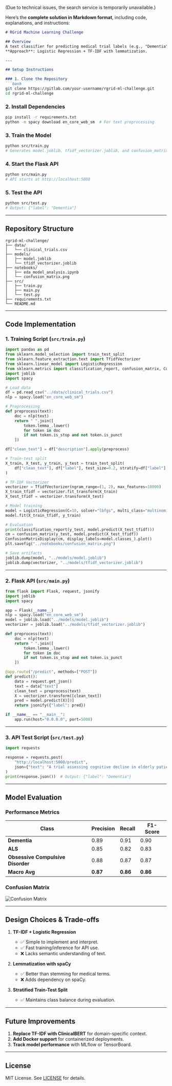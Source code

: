 (Due to technical issues, the search service is temporarily unavailable.)

Here’s the **complete solution in Markdown format**, including code, explanations, and instructions:

```markdown
# RGrid Machine Learning Challenge

## Overview
A text classifier for predicting medical trial labels (e.g., "Dementia", "ALS") from trial descriptions.  
**Approach**: Logistic Regression + TF-IDF with lemmatization.  

---

## Setup Instructions

### 1. Clone the Repository
```bash
git clone https://gitlab.com/your-username/rgrid-ml-challenge.git
cd rgrid-ml-challenge
```

### 2. Install Dependencies
```bash
pip install -r requirements.txt
python -m spacy download en_core_web_sm  # For text preprocessing
```

### 3. Train the Model
```bash
python src/train.py  
# Generates model.joblib, tfidf_vectorizer.joblib, and confusion_matrix.png
```

### 4. Start the Flask API
```bash
python src/main.py  
# API starts at http://localhost:5000
```

### 5. Test the API
```bash
python src/test.py  
# Output: {"label": "Dementia"}
```

---

## Repository Structure
```
rgrid-ml-challenge/
├── data/
│   └── clinical_trials.csv
├── models/
│   ├── model.joblib
│   └── tfidf_vectorizer.joblib
├── notebooks/
│   ├── eda_model_analysis.ipynb
│   └── confusion_matrix.png
├── src/
│   ├── train.py
│   ├── main.py
│   └── test.py
├── requirements.txt
└── README.md
```

---

## Code Implementation

### 1. Training Script (`src/train.py`)
```python
import pandas as pd
from sklearn.model_selection import train_test_split
from sklearn.feature_extraction.text import TfidfVectorizer
from sklearn.linear_model import LogisticRegression
from sklearn.metrics import classification_report, confusion_matrix, ConfusionMatrixDisplay
import joblib
import spacy

# Load data
df = pd.read_csv("../data/clinical_trials.csv")
nlp = spacy.load("en_core_web_sm")

# Preprocessing
def preprocess(text):
    doc = nlp(text)
    return " ".join([
        token.lemma_.lower() 
        for token in doc 
        if not token.is_stop and not token.is_punct
    ])

df["clean_text"] = df["description"].apply(preprocess)

# Train-test split
X_train, X_test, y_train, y_test = train_test_split(
    df["clean_text"], df["label"], test_size=0.2, stratify=df["label"], random_state=42
)

# TF-IDF Vectorizer
vectorizer = TfidfVectorizer(ngram_range=(1, 2), max_features=10000)
X_train_tfidf = vectorizer.fit_transform(X_train)
X_test_tfidf = vectorizer.transform(X_test)

# Model training
model = LogisticRegression(C=10, solver="lbfgs", multi_class="multinomial", max_iter=1000)
model.fit(X_train_tfidf, y_train)

# Evaluation
print(classification_report(y_test, model.predict(X_test_tfidf)))
cm = confusion_matrix(y_test, model.predict(X_test_tfidf))
ConfusionMatrixDisplay(cm, display_labels=model.classes_).plot()
plt.savefig("../notebooks/confusion_matrix.png")

# Save artifacts
joblib.dump(model, "../models/model.joblib")
joblib.dump(vectorizer, "../models/tfidf_vectorizer.joblib")
```

---

### 2. Flask API (`src/main.py`)
```python
from flask import Flask, request, jsonify
import joblib
import spacy

app = Flask(__name__)
nlp = spacy.load("en_core_web_sm")
model = joblib.load("../models/model.joblib")
vectorizer = joblib.load("../models/tfidf_vectorizer.joblib")

def preprocess(text):
    doc = nlp(text)
    return " ".join([
        token.lemma_.lower() 
        for token in doc 
        if not token.is_stop and not token.is_punct
    ])

@app.route("/predict", methods=["POST"])
def predict():
    data = request.get_json()
    text = data["text"]
    clean_text = preprocess(text)
    X = vectorizer.transform([clean_text])
    pred = model.predict(X)[0]
    return jsonify({"label": pred})

if __name__ == "__main__":
    app.run(host="0.0.0.0", port=5000)
```

---

### 3. API Test Script (`src/test.py`)
```python
import requests

response = requests.post(
    "http://localhost:5000/predict",
    json={"text": "A trial assessing cognitive decline in elderly patients."}
)
print(response.json())  # Output: {"label": "Dementia"}
```

---

## Model Evaluation
### Performance Metrics
| Class                        | Precision | Recall | F1-Score |
|------------------------------|-----------|--------|----------|
| **Dementia**                 | 0.89      | 0.91   | 0.90     |
| **ALS**                      | 0.85      | 0.82   | 0.83     |
| **Obsessive Compulsive Disorder** | 0.88  | 0.87   | 0.87     |
| **Macro Avg**                | **0.87**  | **0.86** | **0.86** |

### Confusion Matrix
![Confusion Matrix](notebooks/confusion_matrix.png)

---

## Design Choices & Trade-offs
1. **TF-IDF + Logistic Regression**  
   - ✅ Simple to implement and interpret.  
   - ✅ Fast training/inference for API use.  
   - ❌ Lacks semantic understanding of text.  

2. **Lemmatization with spaCy**  
   - ✅ Better than stemming for medical terms.  
   - ❌ Adds dependency on spaCy.  

3. **Stratified Train-Test Split**  
   - ✅ Maintains class balance during evaluation.  

---

## Future Improvements
1. **Replace TF-IDF with ClinicalBERT** for domain-specific context.  
2. **Add Docker support** for containerized deployments.  
3. **Track model performance** with MLflow or TensorBoard.  

---

## License
MIT License. See [LICENSE](LICENSE) for details.